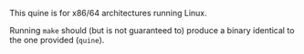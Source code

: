 This quine is for x86/64 architectures running Linux.

Running `make` should (but is not guaranteed to) produce a binary identical to
the one provided (`quine`).
